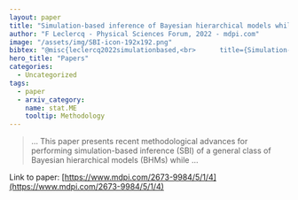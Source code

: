 ```yaml
---
layout: paper
title: "Simulation-based inference of Bayesian hierarchical models while checking for model misspecification"
author: "F Leclercq - Physical Sciences Forum, 2022 - mdpi.com"
image: "/assets/img/SBI-icon-192x192.png"
bibtex: "@misc{leclercq2022simulationbased,<br>      title={Simulation-based inference of Bayesian hierarchical models while checking for model misspecification}, <br>      author={Florent Leclercq},<br>      year={2022},<br>      eprint={2209.11057},<br>      archivePrefix={arXiv},<br>      primaryClass={stat.ME}<br>}"
hero_title: "Papers"
categories:
  - Uncategorized
tags:
  - paper
  - arxiv_category:
    name: stat.ME
    tooltip: Methodology
---
```

>… This paper presents recent methodological advances for performing simulation-based inference (SBI) of a general class of Bayesian hierarchical models (BHMs) while …

Link to paper: [https://www.mdpi.com/2673-9984/5/1/4](https://www.mdpi.com/2673-9984/5/1/4)


